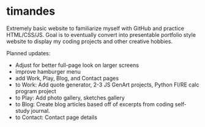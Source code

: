 # timandes
Extremely basic website to familiarize myself with GitHub and practice HTML/CSS/JS. Goal is to eventually convert into presentable portfolio style website to display my coding projects and other creative hobbies.

Planned updates:
- Adjust for better full-page look on larger screens
- improve hamburger menu
- add Work, Play, Blog, and Contact pages
- to Work: Add quote generator, 2-3 JS GenArt projects, Python FI/RE calc program project
- to Play: Add photo gallery, sketches gallery
- to Blog: Create blog articles based off of excerpts from coding self-study journal.
- to Contact: Contact page details
